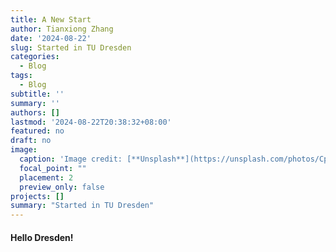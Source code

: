 ```yaml
---
title: A New Start
author: Tianxiong Zhang
date: '2024-08-22'
slug: Started in TU Dresden
categories:
  - Blog
tags:
  - Blog
subtitle: ''
summary: ''
authors: []
lastmod: '2024-08-22T20:38:32+08:00'
featured: no
draft: no
image:
  caption: 'Image credit: [**Unsplash**](https://unsplash.com/photos/CpkOjOcXdUY)'
  focal_point: ""
  placement: 2
  preview_only: false
projects: []
summary: "Started in TU Dresden"
---
```

#### Hello Dresden!